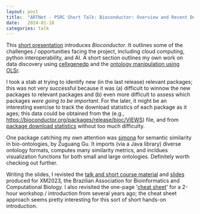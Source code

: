 ```yaml
---
layout: post
title:  "ARTNet - PSRC Short Talk: Bioconductor: Overview and Recent Developments"
date:   2024-01-18
categories: talk
---
```


This [short presentation][artnet] introduces *Bioconductor*. It
outlines some of the challenges / opportunities facing the project,
including cloud computing, python interoperability, and AI. A short
section outlines my own work on data discovery using [cellxgenedp][]
and the [ontology manipulation using OLSr][OLSr].

I took a stab at trying to identify new (in the last release) relevant
packages; this was not very successful because it was (a) difficult to
winnow the new packages to relevant packages and (b) even more
difficult to assess which packages *were going to be important*. For
the later, it might be an interesting exercise to track the download
statistics of each package as it ages; this data could be obtained
from the (e.g.,
<https://bioconductor.org/packages/release/bioc/VIEWS>) file, and from
[package download statistics][downloads] without too much difficulty.

One package catching my own attention was [simona][] for semantic
similarity in bio-ontologies, by Zuguang Gu. It imports (via a Java
library) diverse ontology formats, computes many similarity metrics,
and incldues visualization functions for both small and large
ontologies. Definitely worth checking out further.

Writing the slides, I revisted the [talk and short course
material][XM2023] and [slides][XM2023-slides] produced for XM2023, the
Brazilian Association for Bioinformatics and Computational Biology. I
also revisited the one-page '[cheat sheet][]' for a 2-hour workshop /
introduction from several years ago; the cheat sheet approach seems
pretty interesting for this sort of short hands-on introduction.


[artnet]: https://bit.ly/47Dlqsx
[cellxgenedp]: https://mtmorgan.github.io/cellxgenedp
[OLSr]: https://mtmorgan.github.io/OLSr/articles/b_case_study_cxg.html

[downloads]: https://bioconductor.org/packages/stats/bioc/bioc_pkg_stats.tab

[simona]: https://bioconductor.org/packages/simona

[XM2023]: https://bit.ly/3p1SE4J
[XM2023-slides]: https://bit.ly/3PbX03F
[cheat sheet]: https://bit.ly/2qViOb0
